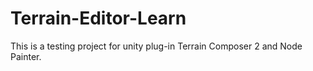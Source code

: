 # Terrain-Editor-Learn
This is a testing project for unity plug-in Terrain Composer 2 and Node Painter.
